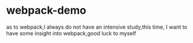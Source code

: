 # webpack-demo
as to webpack,I always do not have an intensive study,this time, I want to have some insight into webpack,good luck to myself
